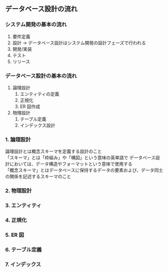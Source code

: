 ## データベース設計の流れ

### システム開発の基本の流れ
  1. 要件定義
  2. 設計 -> データベース設計はシステム開発の設計フェーズで行われる
  3. 開発/実装
  4. テスト
  5. リリース

### データベース設計の基本の流れ  
  1. 論理設計
      1. エンティティの定義
      2. 正規化
      3. ER 図作成
  2. 物理設計
      1. テーブル定義
      2. インデックス設計

### 1. 論理設計
論理設計とは概念スキーマを定義する設計のこと  
「スキーマ」とは「枠組み」や「構図」という意味の英単語で
データベース設計においては、データ構造やフォーマットという意味で使用する    
「概念スキーマ」とはデータベースに保持するデータの要素および、データ同士の関係を記述するスキーマのこと   

### 2. 物理設計


### 3. エンティティ


### 4. 正規化


### 5. ER 図


### 6. テーブル定義


### 7. インデックス


